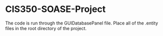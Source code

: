 # CIS350-SOASE-Project

The code is run through the GUIDatabasePanel file. 
Place all of the .entity files in the root directory of the project.
